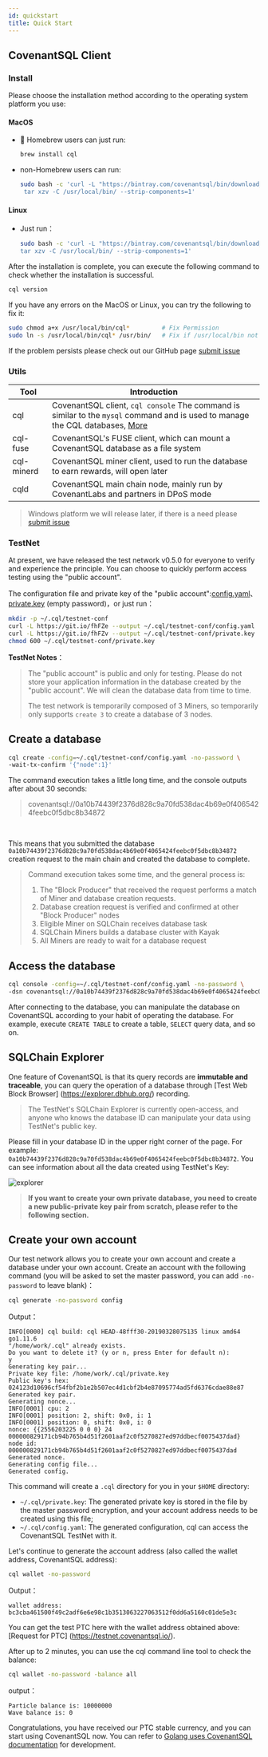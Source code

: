 ```yaml
---
id: quickstart
title: Quick Start
---
```



## CovenantSQL Client

### Install

Please choose the installation method according to the operating system platform you use:

#### MacOS

- 🍺 Homebrew users can just run:

    ```bash
    brew install cql
    ```

- non-Homebrew users can run:
    
    ```bash
    sudo bash -c 'curl -L "https://bintray.com/covenantsql/bin/download_file?file_path=CovenantSQL-v0.5.0.osx-amd64.tar.gz" | \
     tar xzv -C /usr/local/bin/ --strip-components=1'
    ```

#### Linux

- Just run：

    ```bash
    sudo bash -c 'curl -L "https://bintray.com/covenantsql/bin/download_file?file_path=CovenantSQL-v0.5.0.linux-amd64.tar.gz" | \
    tar xzv -C /usr/local/bin/ --strip-components=1'
    ```

After the installation is complete, you can execute the following command to check whether the installation is successful.

```bash
cql version
```

If you have any errors on the MacOS or Linux, you can try the following to fix it:

```bash
sudo chmod a+x /usr/local/bin/cql*         # Fix Permission
sudo ln -s /usr/local/bin/cql* /usr/bin/   # Fix if /usr/local/bin not in $PATH
```

If the problem persists please check out our GitHub page [submit issue](https://github.com/CovenantSQL/CovenantSQL/issues/new?assignees=&labels=bug&template=bug_report.md&title=%5BBUG%5D)

### Utils

| Tool     | Introduction                                                         |
| ---------- | ------------------------------------------------------------ |
| cql        | CovenantSQL client, `cql console` The command is similar to the `mysql` command and is used to manage the CQL databases, [More](./cql_intro) |
| cql-fuse   | CovenantSQL's FUSE client, which can mount a CovenantSQL database as a file system |
| cql-minerd | CovenantSQL miner client, used to run the database to earn rewards, will open later |
| cqld       | CovenantSQL main chain node, mainly run by CovenantLabs and partners in DPoS mode |

> Windows platform we will release later, if there is a need please [submit issue](https://github.com/CovenantSQL/CovenantSQL/issues/new?assignees=&labels=&template=feature_request.md&title=) 

### TestNet

At present, we have released the test network v0.5.0 for everyone to verify and experience the principle. You can choose to quickly perform access testing using the "public account".

The configuration file and private key of the "public account":[config.yaml](https://raw.githubusercontent.com/CovenantSQL/CovenantSQL/develop/conf/testnet/config.yaml)、[private.key](https://raw.githubusercontent.com/CovenantSQL/CovenantSQL/develop/conf/testnet/private.key) (empty password)，or just run：

```bash
mkdir -p ~/.cql/testnet-conf
curl -L https://git.io/fhFZe --output ~/.cql/testnet-conf/config.yaml
curl -L https://git.io/fhFZv --output ~/.cql/testnet-conf/private.key
chmod 600 ~/.cql/testnet-conf/private.key
```

**TestNet Notes**：

> The "public account" is public and only for testing. Please do not store your application information in the database created by the "public account". We will clean the database data from time to time.
>
> The test network is temporarily composed of 3 Miners, so temporarily only supports `create 3` to create a database of 3 nodes.

## Create a database

```bash
cql create -config=~/.cql/testnet-conf/config.yaml -no-password \ 
-wait-tx-confirm '{"node":1}'
```

The command execution takes a little long time, and the console outputs after about 30 seconds:

> covenantsql://0a10b74439f2376d828c9a70fd538dac4b69e0f4065424feebc0f5dbc8b34872

​	

This means that you submitted the database `0a10b74439f2376d828c9a70fd538dac4b69e0f4065424feebc0f5dbc8b34872` creation request to the main chain and created the database to complete.

> Command execution takes some time, and the general process is:
>
> 1. The "Block Producer" that received the request performs a match of Miner and database creation requests.
> 2. Database creation request is verified and confirmed at other "Block Producer" nodes
> 3. Eligible Miner on SQLChain receives database task
> 4. SQLChain Miners builds a database cluster with Kayak
> 5. All Miners are ready to wait for a database request



## Access the database

```bash
cql console -config=~/.cql/testnet-conf/config.yaml -no-password \ 
-dsn covenantsql://0a10b74439f2376d828c9a70fd538dac4b69e0f4065424feebc0f5dbc8b34872
```

After connecting to the database, you can manipulate the database on CovenantSQL according to your habit of operating the database. For example, execute `CREATE TABLE` to create a table, `SELECT` query data, and so on.


## SQLChain Explorer

One feature of CovenantSQL is that its query records are **immutable and traceable**, you can query the operation of a database through [Test Web Block Browser] (https://explorer.dbhub.org/) recording.

> The TestNet's SQLChain Explorer is currently open-access, and anyone who knows the database ID can manipulate your data using TestNet's public key.

Please fill in your database ID in the upper right corner of the page. For example: `0a10b74439f2376d828c9a70fd538dac4b69e0f4065424feebc0f5dbc8b34872`. You can see information about all the data created using TestNet's Key:

![explorer](https://github.com/CovenantSQL/docs/raw/master/website/static/img/explorer.png)

   

> **If you want to create your own private database, you need to create a new public-private key pair from scratch, please refer to the following section.**



## Create your own account

Our test network allows you to create your own account and create a database under your own account. Create an account with the following command (you will be asked to set the master password, you can add `-no-password` to leave blank)：

```bash
cql generate -no-password config
```

Output：

```
INFO[0000] cql build: cql HEAD-48fff30-20190328075135 linux amd64 go1.11.6 
"/home/work/.cql" already exists. 
Do you want to delete it? (y or n, press Enter for default n):
y
Generating key pair...
Private key file: /home/work/.cql/private.key
Public key's hex: 024123d10696cf54fbf2b1e2b507ec4d1cbf2b4e87095774ad5fd6376cdae88e87
Generated key pair.
Generating nonce...
INFO[0001] cpu: 2                                       
INFO[0001] position: 2, shift: 0x0, i: 1                
INFO[0001] position: 0, shift: 0x0, i: 0                
nonce: {{2556203225 0 0 0} 24 000000829171cb94b765b4d51f2601aaf2c0f5270827ed97ddbecf0075437dad}
node id: 000000829171cb94b765b4d51f2601aaf2c0f5270827ed97ddbecf0075437dad
Generated nonce.
Generating config file...
Generated config.
```

This command will create a `.cql` directory for you in your `$HOME` directory:

- `~/.cql/private.key`: The generated private key is stored in the file by the master password encryption, and your account address needs to be created using this file;
- `~/.cql/config.yaml`: The generated configuration, cql can access the CovenantSQL TestNet with it.

Let's continue to generate the account address (also called the wallet address, CovenantSQL address):

```bash
cql wallet -no-password
```

Output：

```
wallet address: bc3cba461500f49c2adf6e6e98c1b3513063227063512f0dd6a5160c01de5e3c
```

You can get the test PTC here with the wallet address obtained above: [Request for PTC] (https://testnet.covenantsql.io/).

After up to 2 minutes, you can use the cql command line tool to check the balance:

```bash
cql wallet -no-password -balance all
```

output：

```
Particle balance is: 10000000
Wave balance is: 0
```

Congratulations, you have received our PTC stable currency, and you can start using CovenantSQL now. You can refer to [Golang uses CovenantSQL documentation](./driver_golang) for development.
